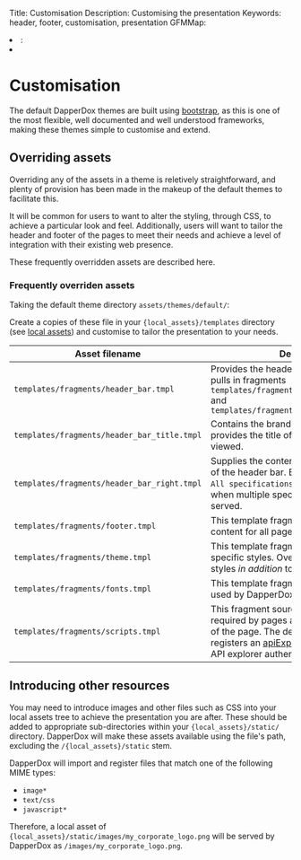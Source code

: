 Title: Customisation
Description: Customising the presentation
Keywords: header, footer, customisation, presentation
GFMMap: <li>:<li class="bullet-list">

# Customisation

The default DapperDox themes are built using [bootstrap](http://getbootstrap.com/), 
as this is one of the most flexible, well documented and well understood frameworks,
making these themes simple to customise and extend.

## Overriding assets

Overriding any of the assets in a theme is reletively straightforward, and plenty of
provision has been made in the makeup of the default themes to facilitate this.

It will be common for users to want to alter the styling, through CSS, to achieve a
particular look and feel. Additionally, users will want to tailor the header and footer
of the pages to meet their needs and achieve a level of integration with their existing
web presence.

These frequently overridden assets are described here.

### Frequently overriden assets

Taking the default theme directory `assets/themes/default/`:

Create a copies of these file in your `{local_assets}/templates` directory (see [local assets](/docs/author-concepts))
and customise to tailor the presentation to your needs.


| Asset filename | Description |
| -------------- | ----------- |
| `templates/fragments/header_bar.tmpl` | Provides the header bar for all pages. It pulls in fragments `templates/fragments/header_bar_title.tmpl` and `templates/fragments/header_bar_right.tmpl` |
| `templates/fragments/header_bar_title.tmpl` | Contains the branding for all pages and the provides the title of the specification being viewed. |
| `templates/fragments/header_bar_right.tmpl` | Supplies the content for the right-hand side of the header bar. By default provides the `All specifications` navigation, enabled when multiple specifications are being served. |
| `templates/fragments/footer.tmpl` | This template fragment provides the footer content for all pages. |
| `templates/fragments/theme.tmpl` | This template fragment imports the theme specific styles. Override this to provide styles *in addition* to the default. |
| `templates/fragments/fonts.tmpl` | This template fragment imports the fonts used by DapperDox. |
| `templates/fragments/scripts.tmpl` | This fragment sources any javascript required by pages and is loaded at the end of the page. The default `scripts.tmpl` registers an [apiExplorer callback](/docs/explorer-customising#controlling-authentication-credential-passing) to control API explorer authentication.  |

## Introducing other resources

You may need to introduce images and other files such as CSS into your local assets tree
to achieve the presentation you are after. These should be added to appropriate
sub-directories within your `{local_assets}/static/` directory.  DapperDox will make
these assets available using the file's path, excluding the `/{local_assets}/static` stem.

DapperDox will import and register files that match one of the following MIME types:

- `image*`
- `text/css`
- `javascript*`

Therefore, a local asset of `{local_assets}/static/images/my_corporate_logo.png` will be
served by DapperDox as `/images/my_corporate_logo.png`.


